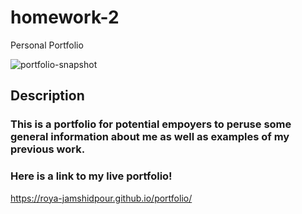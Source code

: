 # homework-2
Personal Portfolio

<img src= "https://res.cloudinary.com/dcm18vy74/image/upload/v1650149677/Screen_Shot_2022-04-16_at_5.53.56_PM_d4r0ep.png" alt="portfolio-snapshot">



## Description
### This is a portfolio for potential empoyers to peruse some general information about me as well as examples of my previous work. 

### Here is a link to my live portfolio! 
<a href="https://roya-jamshidpour.github.io/portfolio/">https://roya-jamshidpour.github.io/portfolio/